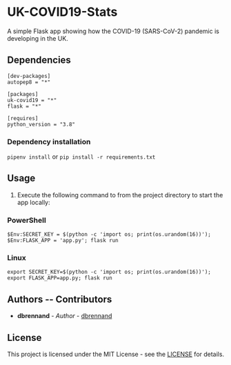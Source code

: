 # UK-COVID19-Stats

A simple Flask app showing how the COVID-19 (SARS-CoV-2) pandemic is developing in the UK.

## Dependencies

```pipfile
[dev-packages]
autopep8 = "*"

[packages]
uk-covid19 = "*"
flask = "*"

[requires]
python_version = "3.8"
```

### Dependency installation

`pipenv install` or `pip install -r requirements.txt`

## Usage

1. Execute the following command to from the project directory to start the app locally:

### PowerShell

`$Env:SECRET_KEY = $(python -c 'import os; print(os.urandom(16))'); $Env:FLASK_APP = 'app.py'; flask run`

### Linux

`export SECRET_KEY=$(python -c 'import os; print(os.urandom(16))'); export FLASK_APP=app.py; flask run`

## Authors -- Contributors

* **dbrennand** - *Author* - [dbrennand](https://github.com/dbrennand)

## License
This project is licensed under the MIT License - see the [LICENSE](LICENSE) for details.
